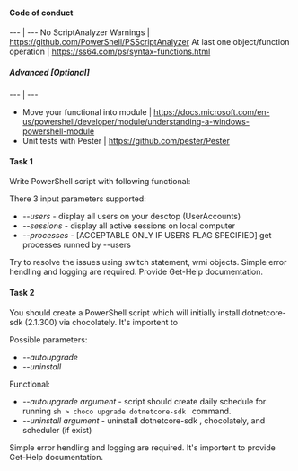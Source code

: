 #### Code of conduct
--- | ---
No ScriptAnalyzer Warnings 			   |  https://github.com/PowerShell/PSScriptAnalyzer
At last one object/function operation  |  https://ss64.com/ps/syntax-functions.html

##### Advanced [Optional]
--- | ---
* Move your functional into module | https://docs.microsoft.com/en-us/powershell/developer/module/understanding-a-windows-powershell-module
* Unit tests with Pester           | https://github.com/pester/Pester

#### Task 1

Write PowerShell script with following functional:

There 3 input parameters supported: 
 - *--users*     -  display all users on your desctop (UserAccounts)
 - *--sessions*  -  display all active sessions on local computer
 - *--processes* -  [ACCEPTABLE ONLY IF USERS FLAG SPECIFIED] get processes runned by --users 

Try to resolve the issues using switch statement, wmi objects. 
Simple error hendling and logging are required.
Provide Get-Help documentation.

#### Task 2


You should create a PowerShell script which will initially install dotnetcore-sdk (2.1.300) via chocolately.
It's importent to

Possible parameters: 
 - *--autoupgrade*
 - *--uninstall*

Functional:

 - *--autoupgrade argument* - script should create daily schedule for running ```sh > choco upgrade dotnetcore-sdk ``` command.
 - *--uninstall argument* - uninstall dotnetcore-sdk , chocolately, and scheduler (if exist)
 
Simple error hendling and logging are required.
It's importent to provide Get-Help documentation.